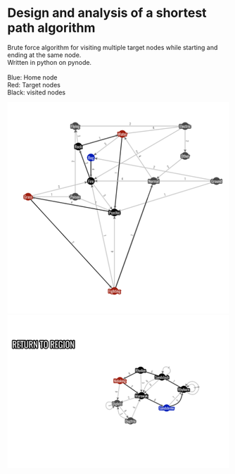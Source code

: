 # Design and analysis of a shortest path algorithm
Brute force algorithm for visiting multiple target nodes while starting and ending at the same node.</br>
Written in python on pynode.<br>
</br>Blue: Home node
</br>Red: Target nodes
</br>Black: visited nodes

<img width="706" alt="image" src="Image1.png">
<img width="714" alt="image" src="Image2.png">
